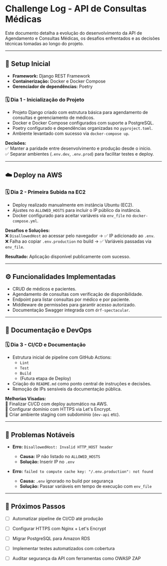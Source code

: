 # Challenge Log - API de Consultas Médicas

Este documento detalha a evolução do desenvolvimento da API de Agendamento e Consultas Médicas, os desafios enfrentados e as decisões técnicas tomadas ao longo do projeto.

---

## 🔧 Setup Inicial

- **Framework:** Django REST Framework
- **Containerização:** Docker e Docker Compose
- **Gerenciador de dependências:** Poetry

### 🗓️ Dia 1 - Inicialização do Projeto

- Projeto Django criado com estrutura básica para agendamento de consultas e gerenciamento de médicos.
- Docker e Docker Compose configurados com suporte a PostgreSQL.
- Poetry configurado e dependências organizadas no `pyproject.toml`.
- Ambiente levantado com sucesso via `docker-compose up`.

**Decisões:**  
✅ Manter a paridade entre desenvolvimento e produção desde o início.  
✅ Separar ambientes (`.env.dev`, `.env.prod`) para facilitar testes e deploy.

---

## ☁️ Deploy na AWS

### 🗓️ Dia 2 - Primeira Subida na EC2

- Deploy realizado manualmente em instância Ubuntu (EC2).
- Ajustes no `ALLOWED_HOSTS` para incluir o IP público da instância.
- Docker configurado para aceitar variáveis via `env_file` no `docker-compose.yml`.

**Desafios e Soluções:**  
❌ `DisallowedHost` ao acessar pelo navegador → ✅ IP adicionado ao `.env`.  
❌ Falha ao copiar `.env.production` no build → ✅ Variáveis passadas via `env_file`.

**Resultado:** Aplicação disponível publicamente com sucesso.

---

## ⚙️ Funcionalidades Implementadas

- CRUD de médicos e pacientes.
- Agendamento de consultas com verificação de disponibilidade.
- Endpoint para listar consultas por médico e por paciente.
- Middleware de permissões para garantir acesso autorizado.
- Documentação Swagger integrada com `drf-spectacular`.

---

## 📄 Documentação e DevOps

### 🗓️ Dia 3 - CI/CD e Documentação

- Estrutura inicial de pipeline com GitHub Actions:
  - `Lint`
  - `Test`
  - `Build`
  - (Futura etapa de Deploy)
- Criação do `README.md` como ponto central de instruções e decisões.
- Remoção de IPs sensíveis da documentação pública.

**Melhorias Visadas:**  
🚧 Finalizar CI/CD com deploy automático na AWS.  
🚧 Configurar domínio com HTTPS via Let's Encrypt.  
🚧 Criar ambiente staging com subdomínio (`dev-api` etc).

---

## 🐞 Problemas Notáveis

- **Erro:** `DisallowedHost: Invalid HTTP_HOST header`
  - **Causa:** IP não listado no `ALLOWED_HOSTS`
  - **Solução:** Inserir IP no `.env`

- **Erro:** `failed to compute cache key: "/.env.production": not found`
  - **Causa:** `.env` ignorado no build por segurança
  - **Solução:** Passar variáveis em tempo de execução com `env_file`

---

## 🧭 Próximos Passos

- [ ] Automatizar pipeline de CI/CD até produção
- [ ] Configurar HTTPS com Nginx + Let's Encrypt
- [ ] Migrar PostgreSQL para Amazon RDS
- [ ] Implementar testes automatizados com cobertura
- [ ] Auditar segurança da API com ferramentas como OWASP ZAP

